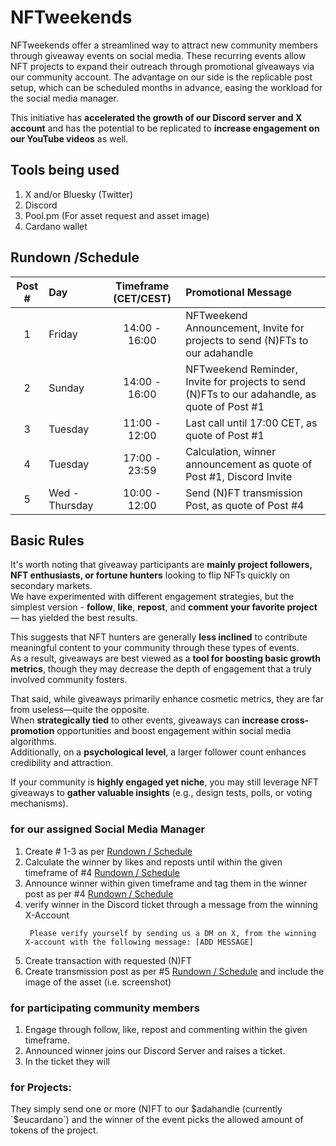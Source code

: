 # NFTweekends

NFTweekends offer a streamlined way to attract new community members through giveaway events on social media.
These recurring events allow NFT projects to expand their outreach through promotional giveaways via our community account.
The advantage on our side is the replicable post setup, which can be scheduled months in advance, easing the workload for the social media manager.

This initiative has **accelerated the growth of our Discord server and X account** and has the potential to be replicated to **increase engagement on our YouTube videos** as well.


## Tools being used

1. X and/or Bluesky (Twitter)
2. Discord
3. Pool.pm (For asset request and asset image)
4. Cardano wallet

## Rundown /Schedule

| Post # | Day     | Timeframe (CET/CEST)  | Promotional Message |
|:------:|:--------|:----------------------:|:--------------------|
|    1   | Friday  | 14:00 - 16:00 | NFTweekend Announcement, Invite for projects to send (N)FTs to our adahandle |
|    2   | Sunday  | 14:00 - 16:00 | NFTweekend Reminder, Invite for projects to send (N)FTs to our adahandle, as quote of Post #1  |
|    3   | Tuesday | 11:00 - 12:00 | Last call until 17:00 CET, as quote of Post #1 |
|    4   | Tuesday | 17:00 - 23:59 | Calculation, winner announcement as quote of Post #1, Discord Invite |
|    5   | Wed - Thursday  | 10:00 - 12:00 | Send (N)FT transmission Post, as quote of Post #4  |


## Basic Rules

It's worth noting that giveaway participants are **mainly project followers, NFT enthusiasts, or fortune hunters** looking to flip NFTs quickly on secondary markets.  
We have experimented with different engagement strategies, but the simplest version - **follow**, **like**, **repost**, and **comment your favorite project** — has yielded the best results.  

This suggests that NFT hunters are generally **less inclined** to contribute meaningful content to your community through these types of events.  
As a result, giveaways are best viewed as a **tool for boosting basic growth metrics**, though they may decrease the depth of engagement that a truly involved community fosters.  

That said, while giveaways primarily enhance cosmetic metrics, they are far from useless—quite the opposite.  
When **strategically tied** to other events, giveaways can **increase cross-promotion** opportunities and boost engagement within social media algorithms.  
Additionally, on a **psychological level**, a larger follower count enhances credibility and attraction.  

If your community is **highly engaged yet niche**, you may still leverage NFT giveaways to **gather valuable insights** (e.g., design tests, polls, or voting mechanisms).  


### for our assigned Social Media Manager

1. Create # 1-3 as per [Rundown / Schedule](#rundown-schedule)
2. Calculate the winner by likes and reposts until within the given timeframe of #4 [Rundown / Schedule](#rundown-schedule)
3. Announce winner within given timeframe and tag them in the winner post as per #4 [Rundown / Schedule](#rundown-schedule)
4. verify winner in the Discord ticket through a message from the winning X-Account   
   ```
    Please verify yourself by sending us a DM on X, from the winning X-account with the following message: [ADD MESSAGE] 
   ```
5. Create transaction with requested (N)FT
6. Create transmission post as per #5 [Rundown / Schedule](#rundown-schedule) and include the image of the asset (i.e. screenshot)

### for participating community members

1. Engage through follow, like, repost and commenting within the given timeframe.
2. Announced winner joins our Discord Server and raises a ticket.
3. In the ticket they will 

### for Projects: 
They simply send one or more (N)FT to our $adahandle (currently `$eucardano`) and the winner of the event picks the allowed amount of tokens of the project. 
